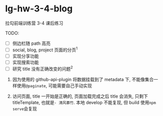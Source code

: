 # lg-hw-3-4-blog

拉勾前端训练营 3-4 课后练习

TODO:

- [ ] 侧边栏随 path 高亮
- [ ] social, blog, project 页面的分页<sup>1</sup>
- [ ] 实现分享功能
- [ ] 实现搜索功能
- [ ] 研究 title 没有正确改变的问题<sup>2</sup>

1. 因为使用的 github-api-plugin 将数据挂载到了 metadata 下, 不能像集合一样使用`@paginate`, 可能需要自己手动实现

2. 访问页面, title 一开始是正确的, 页面加载完成之后 title 会消失, 只剩下 titleTemplate, 也就是`- 清风慕竹`. 本地 develop 不能复现, 但 build 使用`npm serve`会复现
